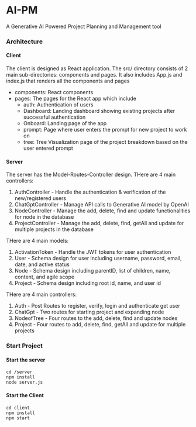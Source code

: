 # AI-PM

A Generative AI Powered Project Planning and Management tool 

### Architecture
#### Client
The client is designed as React application. 
The src/ directory consists of 2 main sub-directories: components and pages. It also includes App.js and index.js that renders all the components and pages 
- components: React components
- pages: The pages for the React app which include
    - auth: Authentication of users
    - Dashboard: Landing dashboard showing existing projects after successful authentication
    - Onboard: Landing page of the app
    - prompt: Page where user enters the prompt for new project to work on
    - tree: Tree Visualization page of the project breakdown based on the user entered prompt

#### Server
The server has the Model-Routes-Controller design. 
THere are 4 main controllers:
1. AuthController - Handle the authentication & verification of the new/registered users
2. ChatGptController - Manage API calls to Generative AI model by OpenAI
3. NodeController - Manage the add, delete, find and update functionalities for node in the database
4. ProjectController - Manage the add, delete, find, getAll and update for multiple projects in the database

THere are 4 main models:
1. ActivationToken - Handle the JWT tokens for user authentication
2. User - Schema design for user including username, password, email, date, and active status
3. Node - Schema design including parentID, list of children, name, content, and agile scope
4. Project - Schema design including root id, name, and user id

THere are 4 main controllers:
1. Auth - Post Routes to register, verify, login and authenticate get user 
2. ChatGpt - Two routes for starting project and expanding node
3. NodeofTree - Four routes to the add, delete, find and update nodes
4. Project - Four routes to add, delete, find, getAll and update for multiple projects

### Start Project
#### Start the server
```
cd /server
npm install
node server.js
```

#### Start the Client
```
cd client
npm install
npm start
```

